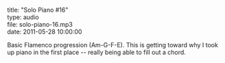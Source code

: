 title: "Solo Piano #16"  
type: audio  
file: solo-piano-16.mp3  
date: 2011-05-28 10:00:00

Basic Flamenco progression (Am-G-F-E). This is getting toward why I took up piano in the first place -- really being able to fill out a chord.

